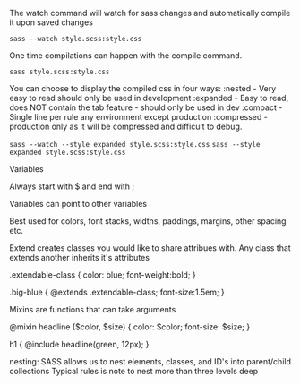 The watch command will watch for sass changes and automatically compile it upon saved changes

`sass --watch style.scss:style.css`

One time compilations can happen with the compile command.

`sass style.scss:style.css`

You can choose to display the compiled css in four ways:
:nested - Very easy to read should only be used in development
:expanded - Easy to read, does NOT contain the tab feature - should only be used in dev
:compact - Single line per rule any environment except production
:compressed - production only as it will be compressed and difficult to debug.


`sass --watch --style expanded style.scss:style.css`
`sass --style expanded style.scss:style.css`

Variables

Always start with $ and end with ;

Variables can point to other variables

Best used for colors, font stacks, widths, paddings, margins, other spacing etc.


Extend creates classes you would like to share attribues with. Any class that extends another
inherits it's attributes

.extendable-class {
    color: blue;
    font-weight:bold;
}

.big-blue {
    @extends .extendable-class;
    font-size:1.5em;
}

Mixins are functions that can take arguments

@mixin headline ($color, $size) {
  color: $color;
  font-size: $size;
}

h1 {
  @include headline(green, 12px);
}

nesting: SASS allows us to nest elements, classes, and ID's into parent/child collections
Typical rules is note to nest more than three levels deep